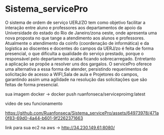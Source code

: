 # Sistema_servicePro
O sistema de ordem de serviço UERJ/ZO tem como objetivo facilitar a interação entre aluno e professores aos departamentos de apoio da Universidade do estado do Rio de Janeiro/zona oeste, 
onde apresenta uma nova proposta no que tange a atendimento aos alunos e professores. Atualmente o atendimento da coinfo (coordenação de informática) e da logística ao 
discentes e docentes do campos da UERJ/zo é feita de forma presencial, o que dificulta a qualidade do serviço prestado, porque o responsável pelo departamento 
acaba ficando sobrecarregado. Entretanto a aplicação se propõe a resolver uns dos gargalos. O servicePro oferece uma alternativa a essa forma de atender, 
persistindo requerimentos de solicitação de acesso a WIFI,Sala de aula e Projetores do campos, 
garantindo assim uma agilidade na resolução das solicitações que são feitas de forma presencial.  

sua imagem docker -> docker push ruanfonseca/serviceproimg:latest


video de seu funcionamento

https://github.com/Ruanfonseca/Sistema_servicePro/assets/64973978/471a0f83-69d0-4a44-b601-9f2262371663

link para sua ec2 na aws -> http://34.230.149.61:8080/


